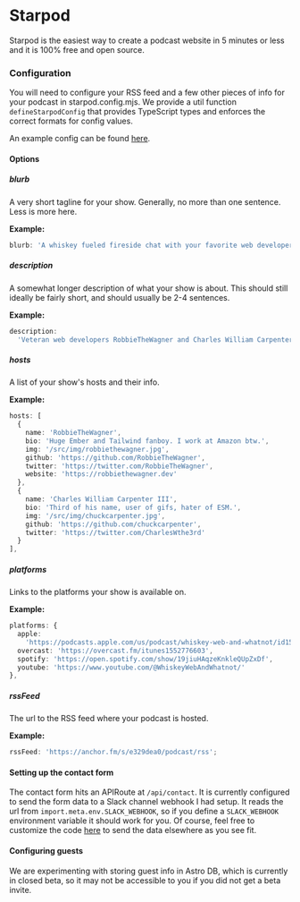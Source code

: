 # Starpod

Starpod is the easiest way to create a podcast website in 5 minutes or less and
it is 100% free and open source.

### Configuration

You will need to configure your RSS feed and a few other pieces of info for your
podcast in starpod.config.mjs. We provide a util function `defineStarpodConfig`
that provides TypeScript types and enforces the correct formats for config
values.

An example config can be found [here](./starpod.config.ts).

#### Options

##### blurb

A very short tagline for your show. Generally, no more than one sentence. Less
is more here.

**Example:**

```ts
blurb: 'A whiskey fueled fireside chat with your favorite web developers.',
```

##### description

A somewhat longer description of what your show is about. This should still
ideally be fairly short, and should usually be 2-4 sentences.

**Example:**

```ts
description:
  'Veteran web developers RobbieTheWagner and Charles William Carpenter III host this informal, whiskey-fueled fireside chat with your favorite web devs. They discuss all things web development including JavaScript, TypeScript, EmberJS, React, Astro, SolidJS, CSS, HTML, Web3, and more. They take a unique approach and focus on getting to know the human side of developers and their hobbies outside of work, all while sampling a new whiskey that they rate on their unique tentacle scale.',
```

##### hosts

A list of your show's hosts and their info.

**Example:**

```ts
hosts: [
  {
    name: 'RobbieTheWagner',
    bio: 'Huge Ember and Tailwind fanboy. I work at Amazon btw.',
    img: '/src/img/robbiethewagner.jpg',
    github: 'https://github.com/RobbieTheWagner',
    twitter: 'https://twitter.com/RobbieTheWagner',
    website: 'https://robbiethewagner.dev'
  },
  {
    name: 'Charles William Carpenter III',
    bio: 'Third of his name, user of gifs, hater of ESM.',
    img: '/src/img/chuckcarpenter.jpg',
    github: 'https://github.com/chuckcarpenter',
    twitter: 'https://twitter.com/CharlesWthe3rd'
  }
],
```

##### platforms

Links to the platforms your show is available on.

**Example:**

```ts
platforms: {
  apple:
    'https://podcasts.apple.com/us/podcast/whiskey-web-and-whatnot/id1552776603?uo=4?mt=2&ls=1',
  overcast: 'https://overcast.fm/itunes1552776603',
  spotify: 'https://open.spotify.com/show/19jiuHAqzeKnkleQUpZxDf',
  youtube: 'https://www.youtube.com/@WhiskeyWebAndWhatnot/'
},
```

##### rssFeed

The url to the RSS feed where your podcast is hosted.

**Example:**

```ts
rssFeed: 'https://anchor.fm/s/e329dea0/podcast/rss';
```

#### Setting up the contact form

The contact form hits an APIRoute at `/api/contact`. It is currently configured
to send the form data to a Slack channel webhook I had setup. It reads the url
from `import.meta.env.SLACK_WEBHOOK`, so if you define a `SLACK_WEBHOOK`
environment variable it should work for you. Of course, feel free to customize
the code [here](./src/pages/api/contact.ts) to send the data elsewhere as you
see fit.

#### Configuring guests

We are experimenting with storing guest info in Astro DB, which is currently in closed beta, so it may not be accessible to you if you did not get a beta invite.
